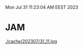 Mon Jul 31 11:23:04 AM EEST 2023
# JAM
<a href='./cache/202307/31_11.log'>./cache/202307/31_11.log</a>

